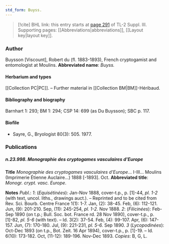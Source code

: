 ```yaml
---
std_form: Buyss.
---
```


> [!cite] BHL link: this entry starts at [page 291](https://www.biodiversitylibrary.org/page/33266598) of TL-2 Suppl. III.
> Supporting pages: [[Abbreviations|abbreviations]], [[Layout key|layout key]].

### Author

Buysson \[Viscount\], Robert du (fl. 1883-1893), French cryptogamist and entomologist at Moulins. 
**Abbreviated name**: *Buyss.*

#### Herbarium and types

[[Collection PC|PC]]. – Further material in [[Collection BM|BM]]-Héribaud.

#### Bibliography and biography

Barnhart 1: 293; BM 1: 294; CSP 14: 699 (as Du Buysson); SBC p. 117.

#### Biofile

- Sayre, G., Bryologist 80(3): 505. 1977.

### Publications

##### n.23.998. Monographie des cryptogames vasculaires d'Europe

**Title**
*Monographie des cryptogames vasculaires d'Europe*... I-III... Moulins (Imprimerie Étienne Auclaire...) 1888 \[-1893\]. Oct.
**Abbreviated title**: *Monogr. crypt. vasc. Europe*.

**Notes**
*Publ*.: *1*: (*Equisétinées*): Jan-Nov 1888, cover-t.p., p. \[1\]-44, *pl. 1-2* (with text, uncol. liths., drawings auct.). – Reprinted and to be cited from Rev. Sci. Bourb. Centre France 1(1): 1-7. Jan, (2): 38-45. Feb, (6): 112-121. Jun, (9): 201-210. Sep, (11): 245-254, *pl. 1-2.* Nov 1888.
*2*: (*Filicinées*): Feb-Sep 1890 (on t.p.; Bull. Soc. bot. France rd. 28 Nov 1890), cover-t.p., p. \[1\]-82, *pl. 5-6* (with text). – Id. 3(2): 37-54. Feb, (4): 99-107. Apr, (6): 147-157. Jun, (7): 170-180. Jul, (9): 221-231, *pl. 5-6.* Sep 1890.
*3* (*Lycopodinées*): Oct-Dec 1893 (on t.p., Bot. Zeit. 16 Apr 1894), cover-t.p., p. \[1\]-19. – Id. 6(10): 173-182. Oct, (11-12): 189-196. Nov-Dec 1893.
*Copies*: B, G, L.

